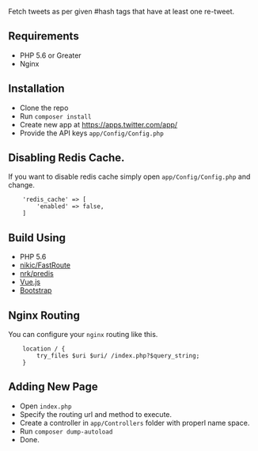 
Fetch tweets as per given #hash tags that have at least one re-tweet.


## Requirements

* PHP 5.6 or Greater
* Nginx


## Installation

* Clone the repo
* Run `composer install`
* Create new app at https://apps.twitter.com/app/
* Provide the API keys `app/Config/Config.php`

## Disabling Redis Cache.


If you want to disable redis cache simply open `app/Config/Config.php` and change.

```
    'redis_cache' => [
        'enabled' => false,
    ]
```


## Build Using

* PHP 5.6
* [nikic/FastRoute](https://github.com/nikic/FastRoute)
* [nrk/predis](https://github.com/nrk/predis)
* [Vue.js](https://github.com/vuejs/vue)
* [Bootstrap](http://getbootstrap.com/)


## Nginx Routing


You can configure your `nginx` routing like this.

```
    location / {
        try_files $uri $uri/ /index.php?$query_string;
    }
```

## Adding New Page

* Open `index.php`
* Specify the routing url and method to execute.
* Create a controller in `app/Controllers` folder with properl name space.
* Run `composer dump-autoload`
* Done.